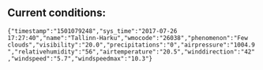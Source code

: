 ## Current conditions: 
 ``` {"timestamp":"1501079248","sys_time":"2017-07-26 17:27:40","name":"Tallinn-Harku","wmocode":"26038","phenomenon":"Few clouds","visibility":"20.0","precipitations":"0","airpressure":"1004.9","relativehumidity":"56","airtemperature":"20.5","winddirection":"42","windspeed":"5.7","windspeedmax":"10.3"} ```
